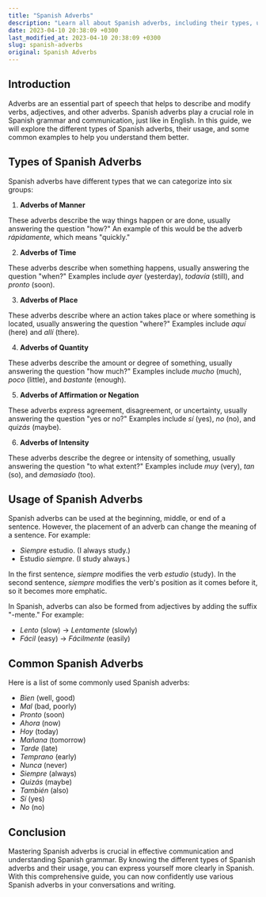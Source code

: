 ```yaml
---
title: "Spanish Adverbs"
description: "Learn all about Spanish adverbs, including their types, usage, and common examples, with this comprehensive guide."
date: 2023-04-10 20:38:09 +0300
last_modified_at: 2023-04-10 20:38:09 +0300
slug: spanish-adverbs
original: Spanish Adverbs
---
```

## Introduction

Adverbs are an essential part of speech that helps to describe and modify verbs, adjectives, and other adverbs. Spanish adverbs play a crucial role in Spanish grammar and communication, just like in English. In this guide, we will explore the different types of Spanish adverbs, their usage, and some common examples to help you understand them better.

## Types of Spanish Adverbs

Spanish adverbs have different types that we can categorize into six groups: 

1. **Adverbs of Manner**

These adverbs describe the way things happen or are done, usually answering the question "how?" An example of this would be the adverb *rápidamente,* which means "quickly."

2. **Adverbs of Time**

These adverbs describe when something happens, usually answering the question "when?" Examples include *ayer* (yesterday), *todavía* (still), and *pronto* (soon).

3. **Adverbs of Place**

These adverbs describe where an action takes place or where something is located, usually answering the question "where?" Examples include *aquí* (here) and *allí* (there).

4. **Adverbs of Quantity**

These adverbs describe the amount or degree of something, usually answering the question "how much?" Examples include *mucho* (much), *poco* (little), and *bastante* (enough).

5. **Adverbs of Affirmation or Negation**

These adverbs express agreement, disagreement, or uncertainty, usually answering the question "yes or no?" Examples include *sí* (yes), *no* (no), and *quizás* (maybe).

6. **Adverbs of Intensity**

These adverbs describe the degree or intensity of something, usually answering the question "to what extent?" Examples include *muy* (very), *tan* (so), and *demasiado* (too).

## Usage of Spanish Adverbs

Spanish adverbs can be used at the beginning, middle, or end of a sentence. However, the placement of an adverb can change the meaning of a sentence. For example: 

- *Siempre* estudio. (I always study.)
- Estudio *siempre*. (I study always.)

In the first sentence, *siempre* modifies the verb *estudio* (study). In the second sentence, *siempre* modifies the verb's position as it comes before it, so it becomes more emphatic.

In Spanish, adverbs can also be formed from adjectives by adding the suffix "-mente." For example: 

- *Lento* (slow) → *Lentamente* (slowly)
- *Fácil* (easy) → *Fácilmente* (easily)

## Common Spanish Adverbs

Here is a list of some commonly used Spanish adverbs:

- *Bien* (well, good)
- *Mal* (bad, poorly)
- *Pronto* (soon)
- *Ahora* (now)
- *Hoy* (today)
- *Mañana* (tomorrow)
- *Tarde* (late)
- *Temprano* (early)
- *Nunca* (never)
- *Siempre* (always)
- *Quizás* (maybe)
- *También* (also)
- *Sí* (yes)
- *No* (no)

## Conclusion

Mastering Spanish adverbs is crucial in effective communication and understanding Spanish grammar. By knowing the different types of Spanish adverbs and their usage, you can express yourself more clearly in Spanish. With this comprehensive guide, you can now confidently use various Spanish adverbs in your conversations and writing.